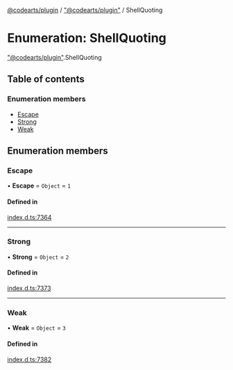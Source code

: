 [@codearts/plugin](../README.md) / ["@codearts/plugin"](../modules/_codearts_plugin_.md) / ShellQuoting

# Enumeration: ShellQuoting

["@codearts/plugin"](../modules/_codearts_plugin_.md).ShellQuoting

## Table of contents

### Enumeration members

- [Escape](codearts_plugin_.ShellQuoting.md#escape)
- [Strong](codearts_plugin_.ShellQuoting.md#strong)
- [Weak](codearts_plugin_.ShellQuoting.md#weak)

## Enumeration members

### Escape

• **Escape** = `Object` = `1`

#### Defined in

[index.d.ts:7364](https://github.com/huaweicloud/cloudide-plugin-api/blob/03c74e5/index.d.ts#L7364)

___

### Strong

• **Strong** = `Object` = `2`

#### Defined in

[index.d.ts:7373](https://github.com/huaweicloud/cloudide-plugin-api/blob/03c74e5/index.d.ts#L7373)

___

### Weak

• **Weak** = `Object` = `3`

#### Defined in

[index.d.ts:7382](https://github.com/huaweicloud/cloudide-plugin-api/blob/03c74e5/index.d.ts#L7382)
